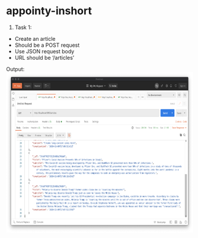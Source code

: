 # appointy-inshort


1. Task 1:
  * Create an article
  * Should be a POST request
  * Use JSON request body
  * URL should be ‘/articles’

Output:
<img src="https://raw.githubusercontent.com/Parth41/appointy-inshort/master/SS/Endpoint-Article-get%20method.png" data-canonical-src="https://raw.githubusercontent.com/Parth41/appointy-inshort/master/SS/Endpoint-Article-get%20method.png" width="674" height="434" />
